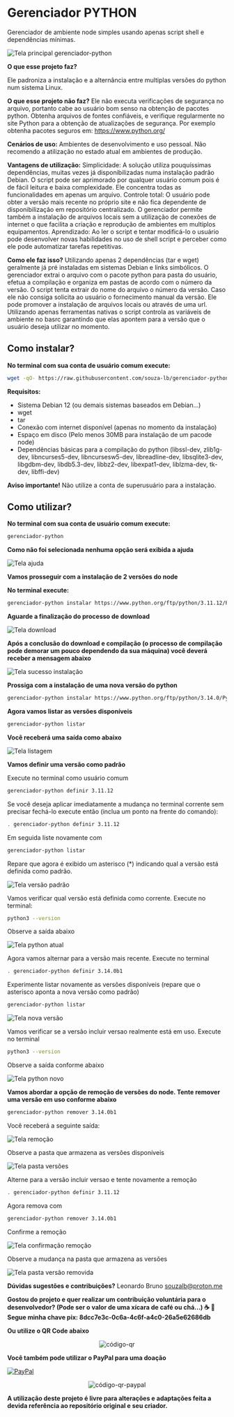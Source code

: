 <h1>Gerenciador PYTHON</h1>

Gerenciador de ambiente node simples usando apenas script shell e dependências mínimas.

![Tela principal gerenciador-python](/imagens/tela-principal.png)  

<b>O que esse projeto faz?</b>

Ele padroniza a instalação e a alternância entre multiplas versões do python num sistema Linux.

<b>O que esse projeto não faz?</b>
Ele não executa verificações de segurança no arquivo, portanto cabe ao usuário bom senso na obtenção de pacotes python.
Obtenha arquivos de fontes confiáveis, e verifique regularmente no site Python para a obtenção de atualizações de segurança.
Por exemplo obtenha pacotes seguros em: https://www.python.org/

<b>Cenários de uso:</b>
Ambientes de desenvolvimento e uso pessoal. Não recomendo a atilização no estado atual em ambientes de produção.

<b> Vantagens de utilização:</b>
Simplicidade: A solução utiliza pouquíssimas dependências, muitas vezes já disponibilizadas numa instalação padrão Debian. O script pode
ser aprimorado por qualquer usuário comum pois é de fácil leitura e baixa complexidade. Ele concentra todas as funcionalidades em apenas 
um arquivo.
Controle total: O usuário pode obter a versão mais recente no próprio site e não fica dependente de disponibilização em repositório
centralizado. O gerenciador permite também a instalação de arquivos locais sem a utilização de conexões de internet o que facilita a criação
e reprodução de ambientes em multiplos equipamentos.
Aprendizado: Ao ler o script e tentar modificá-lo o usuário pode desenvolver novas habilidades no uso de shell script e perceber como ele pode automatizar
tarefas repetitivas.

<b> Como ele faz isso?</b>
Utilizando apenas 2 dependências (tar e wget) geralmente já pré instaladas em sistemas Debian e links simbólicos. O gerenciador
extrai o arquivo com o pacote python para pasta do usuário, efetua a compilação e organiza em pastas de acordo com o número da versão.  O script tenta 
extrair do nome do arquivo o número da versão. Caso ele não consiga solicita ao usuário o fornecimento manual da versão.
Ele pode promover a instalação de arquivos locais ou através de uma url. Utilizando apenas ferramentas nativas o script controla as 
variáveis de ambiente no basrc garantindo que elas apontem para a versão que o usuário deseja utilizar no momento.

<h2>Como instalar?</h2>

<b>No terminal com sua conta de usuário comum execute:</b>

```bash
wget -qO- https://raw.githubusercontent.com/souza-lb/gerenciador-python/main/gerenciador-instalar | bash
```
<b> Requisitos:</b>
* Sistema Debian 12 (ou demais sistemas baseados em Debian...)
* wget
* tar
* Conexão com internet disponível (apenas no momento da instalação)
* Espaço em disco (Pelo menos 30MB para instalação de um pacode node)
* Dependências básicas para a compilação do python (libssl-dev, zlib1g-dev, libncurses5-dev, libncursesw5-dev, libreadline-dev, libsqlite3-dev, libgdbm-dev, libdb5.3-dev, libbz2-dev, libexpat1-dev, liblzma-dev, tk-dev, libffi-dev)

<b> Aviso importante!</b>
Não utilize a conta de superusuário para a instalação.

<h2>Como utilizar?</h2>

<b>No terminal com sua conta de usuário comum execute:</b>

```bash
gerenciador-python
```

<b>Como não foi selecionada nenhuma opção será exibida a ajuda</b>

![Tela ajuda](/imagens/tela-ajuda.png)  

<b>Vamos prosseguir com a instalação de 2 versões do node</b>

<b>No terminal execute:</b>

```bash
gerenciador-python instalar https://www.python.org/ftp/python/3.11.12/Python-3.11.12.tar.xz
```
<b>Aguarde a finalização do processo de download</b>

![Tela download](/imagens/tela-download.png)

<b>Após a conclusão do download e compilação (o processo de compilação pode demorar um pouco dependendo da sua máquina) você deverá receber a mensagem abaixo</b>

![Tela sucesso instalação](/imagens/tela-sucesso-download-compilacao.png)

<b>Prossiga com a instalação de uma nova versão do python</b>

```bash
gerenciador-python instalar https://www.python.org/ftp/python/3.14.0/Python-3.14.0b1.tar.xz
```

<b>Agora vamos listar as versões disponíveis</b>

```bash
gerenciador-python listar
```

<b>Você receberá uma saída como abaixo</b>

![Tela listagem](/imagens/tela-listagem-python.png)

<b>Vamos definir uma versão como padrão</b>

Execute no terminal como usuário comum

```bash
gerenciador-python definir 3.11.12
```

Se você deseja aplicar imediatamente a mudança no terminal corrente sem precisar fechá-lo execute então (inclua um ponto na frente do comando):

```bash
. gerenciador-python definir 3.11.12
```

Em seguida liste novamente com

```bash
gerenciador-python listar
```

Repare que agora é exibido um asterisco (*) indicando qual a versão está definida como padrão.

![Tela versão padrão](/imagens/tela-versao-padrao.png)

Vamos verificar qual versão está definida como corrente. Execute no terminal:

```bash
python3 --version
```
Observe a saída abaixo

![Tela python atual](/imagens/tela-python-atual.png)

Agora vamos alternar para a versão mais recente. Execute no terminal

```bash
. gerenciador-python definir 3.14.0b1
```
Experimente listar novamente as versões disponíveis (repare que o asterisco aponta a nova versão como padrão)

```bash
gerenciador-python listar
```

![Tela nova versão](/imagens/tela-nova-versao.png)

Vamos verificar se a versão incluir versao realmente está em uso. Execute no terminal

```bash
python3 --version
```

Observe a saída conforme abaixo

![Tela python novo](/imagens/tela-python-novo.png)

<b>Vamos abordar a opção de remoção de versões do node. Tente remover uma versão em uso conforme abaixo</b>

```bash
gerenciador-python remover 3.14.0b1
```

Você receberá a seguinte saída:

![Tela remoção](/imagens/tela-remocao.png)

Observe a pasta que armazena as versões disponíveis

![Tela pasta versões](/imagens/tela-pasta-versoes.png)

Alterne para a versão incluir versao e tente novamente a remoção

```bash
. gerenciador-python definir 3.11.12
```

Agora remova com

```bash
gerenciador-python remover 3.14.0b1
```

Confirme a remoção

![Tela confirmação remoção](/imagens/tela-confirmacao-remocao.png)


Observe a mudança na pasta que armazena as versões

![Tela pasta versão removida](/imagens/tela-pasta-versao-removida.png)


<b>Dúvidas sugestões e contribuições?</b>
Leonardo Bruno
souzalb@proton.me

<b>Gostou do projeto e quer realizar um contribuição voluntária para o desenvolvedor? (Pode ser o valor de uma xícara de café ou chá...) ☕ 🍵
Segue minha chave pix: 8dcc7e3c-0c6a-4c6f-a4c0-26a5e62686db

Ou utilize o QR Code abaixo
</b>

<p align="center">
  <img src="/imagens/qrcode-pix.png" alt="código-qr">
</p>

<b>Você também pode utilizar o PayPal para uma doação</b>

[![PayPal](https://img.shields.io/badge/Donate-PayPal-00457C?style=for-the-badge&logo=paypal)](https://www.paypal.com/donate/?hosted_button_id=EQVW5QQ7GBGSY)


<p align="center">
  <img src="/imagens/qrcode-paypal.png" alt="código-qr-paypal">
</p>

<b>A utilização deste projeto é livre para alterações e adaptações feita a devida referência ao repositório original e seu criador.</b>

